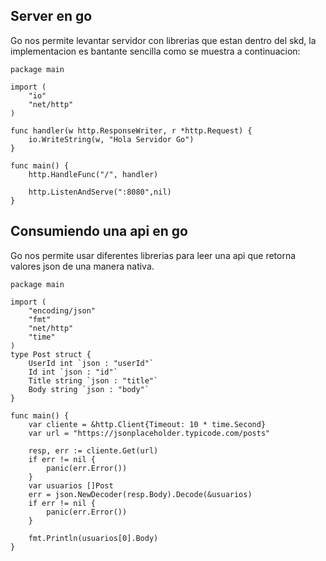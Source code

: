 ## Server en go  
Go nos permite levantar servidor con librerias que estan dentro del skd, la implementacion es bantante sencilla como se muestra a continuacion:  

```golang  
package main

import (
	"io"
	"net/http"
)

func handler(w http.ResponseWriter, r *http.Request) {
	io.WriteString(w, "Hola Servidor Go")
}

func main() {
	http.HandleFunc("/", handler)

	http.ListenAndServe(":8080",nil)
}
```  

## Consumiendo una api en **go**
  
Go nos permite usar diferentes librerias para leer una api que retorna valores json de una manera nativa.   

```golang
package main

import (
	"encoding/json"
	"fmt"
	"net/http"
	"time"
)
type Post struct {
	UserId int `json : "userId"`
	Id int `json : "id"`
	Title string `json : "title"`
	Body string `json : "body"`
}

func main() {
	var cliente = &http.Client{Timeout: 10 * time.Second}
	var url = "https://jsonplaceholder.typicode.com/posts"

	resp, err := cliente.Get(url)
	if err != nil {
		panic(err.Error())
	}
	var usuarios []Post
	err = json.NewDecoder(resp.Body).Decode(&usuarios)
	if err != nil {
		panic(err.Error())
	}

	fmt.Println(usuarios[0].Body)
}
```  